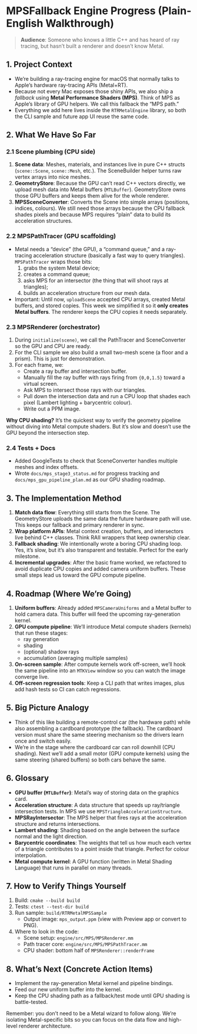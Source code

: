# MPSFallback Engine Progress (Plain-English Walkthrough)

> **Audience**: Someone who knows a little C++ and has heard of ray tracing, but hasn’t built a renderer and doesn’t know Metal.

## 1. Project Context
- We’re building a ray-tracing engine for macOS that normally talks to Apple’s hardware ray-tracing APIs (Metal+RT).
- Because not every Mac exposes those shiny APIs, we also ship a *fallback* using **Metal Performance Shaders (MPS)**. Think of MPS as Apple’s library of GPU helpers. We call this fallback the “MPS path.”
- Everything we add here lives inside the `RTRMetalEngine` library, so both the CLI sample and future app UI reuse the same code.

## 2. What We Have So Far
### 2.1 Scene plumbing (CPU side)
1. **Scene data**: Meshes, materials, and instances live in pure C++ structs (`scene::Scene`, `scene::Mesh`, etc.). The SceneBuilder helper turns raw vertex arrays into nice meshes.
2. **GeometryStore**: Because the GPU can’t read C++ vectors directly, we upload mesh data into Metal buffers (`MTLBuffer`). GeometryStore owns those GPU buffers and keeps them alive for the whole renderer.
3. **MPSSceneConverter**: Converts the Scene into simple arrays (positions, indices, colours). We still need those arrays because the CPU fallback shades pixels and because MPS requires “plain” data to build its acceleration structures.

### 2.2 MPSPathTracer (GPU scaffolding)
- Metal needs a “device” (the GPU), a “command queue,” and a ray-tracing acceleration structure (basically a fast way to query triangles). `MPSPathTracer` wraps those bits:
  1. grabs the system Metal device;
  2. creates a command queue;
  3. asks MPS for an intersector (the thing that will shoot rays at triangles);
  4. builds an acceleration structure from our mesh data.
- Important: Until now, `uploadScene` accepted CPU arrays, created Metal buffers, and stored copies. This week we simplified it so it **only creates Metal buffers**. The renderer keeps the CPU copies it needs separately.

### 2.3 MPSRenderer (orchestrator)
1. During `initialize(scene)`, we call the PathTracer and SceneConverter so the GPU and CPU are ready.
2. For the CLI sample we also build a small two-mesh scene (a floor and a prism). This is just for demonstration.
3. For each frame, we:
   - Create a ray buffer and intersection buffer.
   - Manually fill the ray buffer with rays firing from `{0,0,1.5}` toward a virtual screen.
   - Ask MPS to intersect those rays with our triangles.
   - Pull down the intersection data and run a CPU loop that shades each pixel (Lambert lighting + barycentric colour).
   - Write out a PPM image.

**Why CPU shading?** It’s the quickest way to verify the geometry pipeline without diving into Metal compute shaders. But it’s slow and doesn’t use the GPU beyond the intersection step.

### 2.4 Tests + Docs
- Added GoogleTests to check that SceneConverter handles multiple meshes and index offsets.
- Wrote `docs/mps_stage3_status.md` for progress tracking and `docs/mps_gpu_pipeline_plan.md` as our GPU shading roadmap.

## 3. The Implementation Method
1. **Match data flow**: Everything still starts from the Scene. The GeometryStore uploads the same data the future hardware path will use. This keeps our fallback and primary renderer in sync.
2. **Wrap platform APIs**: Metal context creation, buffers, and intersectors live behind C++ classes. Think RAII wrappers that keep ownership clear.
3. **Fallback shading**: We intentionally wrote a boring CPU shading loop. Yes, it’s slow, but it’s also transparent and testable. Perfect for the early milestone.
4. **Incremental upgrades**: After the basic frame worked, we refactored to avoid duplicate CPU copies and added camera uniform buffers. These small steps lead us toward the GPU compute pipeline.

## 4. Roadmap (Where We’re Going)
1. **Uniform buffers**: Already added `MPSCameraUniforms` and a Metal buffer to hold camera data. This buffer will feed the upcoming ray-generation kernel.
2. **GPU compute pipeline**: We’ll introduce Metal compute shaders (kernels) that run these stages:
   - ray generation
   - shading
   - (optional) shadow rays
   - accumulation (averaging multiple samples)
3. **On-screen sample**: After compute kernels work off-screen, we’ll hook the same pipeline into an `MTKView` window so you can watch the image converge live.
4. **Off-screen regression tools**: Keep a CLI path that writes images, plus add hash tests so CI can catch regressions.

## 5. Big Picture Analogy
- Think of this like building a remote-control car (the hardware path) while also assembling a cardboard prototype (the fallback). The cardboard version must share the same steering mechanism so the drivers learn once and switch easily.
- We’re in the stage where the cardboard car can roll downhill (CPU shading). Next we’ll add a small motor (GPU compute kernels) using the same steering (shared buffers) so both cars behave the same.

## 6. Glossary
- **GPU buffer (`MTLBuffer`)**: Metal’s way of storing data on the graphics card.
- **Acceleration structure**: A data structure that speeds up ray/triangle intersection tests. In MPS we use `MPSTriangleAccelerationStructure`.
- **MPSRayIntersector**: The MPS helper that fires rays at the acceleration structure and returns intersections.
- **Lambert shading**: Shading based on the angle between the surface normal and the light direction.
- **Barycentric coordinates**: The weights that tell us how much each vertex of a triangle contributes to a point inside that triangle. Perfect for colour interpolation.
- **Metal compute kernel**: A GPU function (written in Metal Shading Language) that runs in parallel on many threads.

## 7. How to Verify Things Yourself
1. Build: `cmake --build build`
2. Tests: `ctest --test-dir build`
3. Run sample: `build/RTRMetalMPSSample`
   - Output image: `mps_output.ppm` (view with Preview app or convert to PNG).
4. Where to look in the code:
   - Scene setup: `engine/src/MPS/MPSRenderer.mm`
   - Path tracer core: `engine/src/MPS/MPSPathTracer.mm`
   - CPU shader: bottom half of `MPSRenderer::renderFrame`

## 8. What’s Next (Concrete Action Items)
- Implement the ray-generation Metal kernel and pipeline bindings.
- Feed our new uniform buffer into the kernel.
- Keep the CPU shading path as a fallback/test mode until GPU shading is battle-tested.

Remember: you don’t need to be a Metal wizard to follow along. We’re isolating Metal-specific bits so you can focus on the data flow and high-level renderer architecture.

